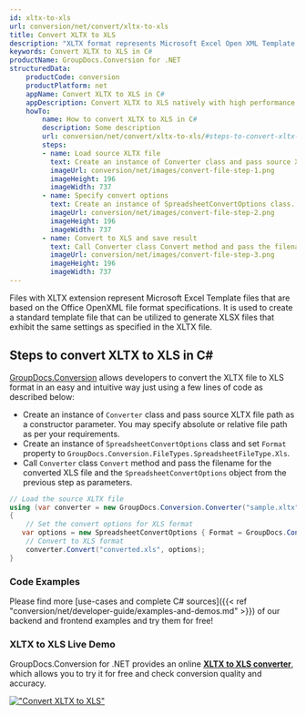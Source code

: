 ```yaml
---
id: xltx-to-xls
url: conversion/net/convert/xltx-to-xls
title: Convert XLTX to XLS
description: "XLTX format represents Microsoft Excel Open XML Template with .xltx extension. Learn how to convert XLTX to XLS file programmatically in C# language using GroupDocs.Conversion for .NET library."
keywords: Convert XLTX to XLS in C#
productName: GroupDocs.Conversion for .NET
structuredData:
    productCode: conversion
    productPlatform: net
    appName: Convert XLTX to XLS in C#
    appDescription: Convert XLTX to XLS natively with high performance using C# language and server side GroupDocs.Conversion for .NET APIs, without the use of any software like Microsoft or Open Office.
    howTo:
        name: How to convert XLTX to XLS in C# 
        description: Some description
        url: conversion/net/convert/xltx-to-xls/#steps-to-convert-xltx-to-xls-in-c
        steps:
        - name: Load source XLTX file 
          text: Create an instance of Converter class and pass source XLTX file path as a constructor parameter. You may specify absolute or relative file path as per your requirements. 
          imageUrl: conversion/net/images/convert-file-step-1.png
          imageHeight: 196
          imageWidth: 737
        - name: Specify convert options 
          text: Create an instance of SpreadsheetConvertOptions class.
          imageUrl: conversion/net/images/convert-file-step-2.png
          imageHeight: 196
          imageWidth: 737
        - name: Convert to XLS and save result 
          text: Call Converter class Convert method and pass the filename for the converted HTML file and the SpreadsheetConvertOptions object from the previous step as parameters.
          imageUrl: conversion/net/images/convert-file-step-3.png
          imageHeight: 196
          imageWidth: 737
---
```


Files with XLTX extension represent Microsoft Excel Template files that are based on the Office OpenXML file format specifications. It is used to create a standard template file that can be utilized to generate XLSX files that exhibit the same settings as specified in the XLTX file.

## Steps to convert XLTX to XLS in C#

[GroupDocs.Conversion](https://products.groupdocs.com/conversion/net) allows developers to convert the XLTX file to XLS format in an easy and intuitive way just using a few lines of code as described below:

* Create an instance of `Converter` class and pass source XLTX file path as a constructor parameter. You may specify absolute or relative file path as per your requirements. 
* Create an instance of `SpreadsheetConvertOptions` class and set `Format` property to `GroupDocs.Conversion.FileTypes.SpreadsheetFileType.Xls`.
* Call `Converter` class `Convert` method and pass the filename for the converted XLS file and the `SpreadsheetConvertOptions` object from the previous step as parameters.

```csharp
// Load the source XLTX file
using (var converter = new GroupDocs.Conversion.Converter("sample.xltx"))
{
    // Set the convert options for XLS format
   var options = new SpreadsheetConvertOptions { Format = GroupDocs.Conversion.FileTypes.SpreadsheetFileType.Xls };
    // Convert to XLS format
    converter.Convert("converted.xls", options);
}
```

### Code Examples

Please find more [use-cases and complete C# sources]({{< ref "conversion/net/developer-guide/examples-and-demos.md" >}}) of our backend and frontend examples and try them for free!

### XLTX to XLS Live Demo

GroupDocs.Conversion for .NET provides an online [**XLTX to XLS converter**](https://products.groupdocs.app/conversion/xltx-to-xls), which allows you to try it for free and check conversion quality and accuracy.

[!["Convert XLTX to XLS"](conversion/net/images/convert-to-xls/convert-xltx-to-xls.png)](https://products.groupdocs.app/conversion/xltx-to-xls)